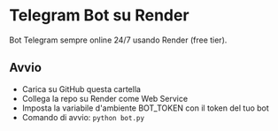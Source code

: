 # Telegram Bot su Render

Bot Telegram sempre online 24/7 usando Render (free tier).

## Avvio
- Carica su GitHub questa cartella
- Collega la repo su Render come Web Service
- Imposta la variabile d'ambiente BOT_TOKEN con il token del tuo bot
- Comando di avvio: `python bot.py`
